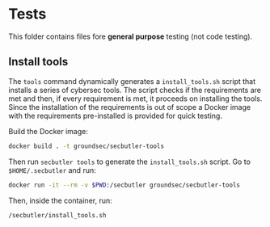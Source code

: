 # Tests

This folder contains files fore **general purpose** testing (not code testing).

## Install tools

The `tools` command dynamically generates a `install_tools.sh` script that installs a series of cybersec tools. The script checks if the requirements are met and then, if every requirement is met, it proceeds on installing the tools. Since the installation of the requirements is out of scope a Docker image with the requirements pre-installed is provided for quick testing.

Build the Docker image:

```bash
docker build . -t groundsec/secbutler-tools
```

Then run `secbutler tools` to generate the `install_tools.sh` script.
Go to `$HOME/.secbutler` and run:

```bash
docker run -it --rm -v $PWD:/secbutler groundsec/secbutler-tools
```

Then, inside the container, run:

```bash
/secbutler/install_tools.sh
```
